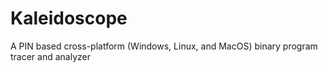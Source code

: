 # Kaleidoscope

A PIN based cross-platform (Windows, Linux, and MacOS) binary program tracer and analyzer
